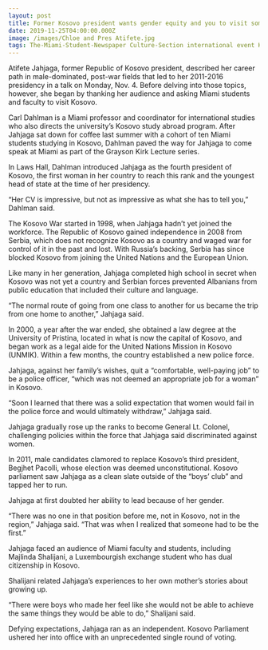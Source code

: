 ```yaml
---
layout: post
title: Former Kosovo president wants gender equity and you to visit sometime
date: 2019-11-25T04:00:00.000Z
image: /images/Chloe and Pres Atifete.jpg
tags: The-Miami-Student-Newspaper Culture-Section international event Kosovo
---
```

Atifete Jahjaga, former Republic of Kosovo president, described her career path in male-dominated, post-war fields that led to her 2011-2016 presidency in a talk on Monday, Nov. 4. Before delving into those topics, however, she began by thanking her audience and asking Miami students and faculty to visit Kosovo.

Carl Dahlman is a Miami professor and coordinator for international studies who also directs the university’s Kosovo study abroad program. After Jahjaga sat down for coffee last summer with a cohort of ten Miami students studying in Kosovo, Dahlman paved the way for Jahjaga to come speak at Miami as part of the Grayson Kirk Lecture series.

In Laws Hall, Dahlman introduced Jahjaga as the fourth president of Kosovo, the first woman in her country to reach this rank and the youngest head of state at the time of her presidency.

“Her CV is impressive, but not as impressive as what she has to tell you,” Dahlman said.

The Kosovo War started in 1998, when Jahjaga hadn’t yet joined the workforce. The Republic of Kosovo gained independence in 2008 from Serbia, which does not recognize Kosovo as a country and waged war for control of it in the past and lost. With Russia’s backing, Serbia has since blocked Kosovo from joining the United Nations and the European Union.

Like many in her generation, Jahjaga completed high school in secret when Kosovo was not yet a country and Serbian forces prevented Albanians from public education that included their culture and language.

“The normal route of going from one class to another for us became the trip from one home to another,” Jahjaga said.

In 2000, a year after the war ended, she obtained a law degree at the University of Pristina, located in what is now the capital of Kosovo, and began work as a legal aide for the United Nations Mission in Kosovo (UNMIK). Within a few months, the country established a new police force.

Jahjaga, against her family’s wishes, quit a “comfortable, well-paying job” to be a police officer, “which was not deemed an appropriate job for a woman” in Kosovo.

“Soon I learned that there was a solid expectation that women would fail in the police force and would ultimately withdraw,” Jahjaga said.

Jahjaga gradually rose up the ranks to become General Lt. Colonel, challenging policies within the force that Jahjaga said discriminated against women.

In 2011, male candidates clamored to replace Kosovo’s third president, Begjhet Pacolli, whose election was deemed unconstitutional. Kosovo parliament saw Jahjaga as a clean slate outside of the “boys’ club” and tapped her to run.

Jahjaga at first doubted her ability to lead because of her gender.

“There was no one in that position before me, not in Kosovo, not in the region,” Jahjaga said. “That was when I realized that someone had to be the first.”

Jahjaga faced an audience of Miami faculty and students, including Majlinda Shalijani, a Luxembourgish exchange student who has dual citizenship in Kosovo.

Shalijani related Jahjaga’s experiences to her own mother’s stories about growing up.

“There were boys who made her feel like she would not be able to achieve the same things they would be able to do,” Shalijani said.

Defying expectations, Jahjaga ran as an independent. Kosovo Parliament ushered her into office with an unprecedented single round of voting.
